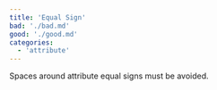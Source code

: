 ```yaml
---
title: 'Equal Sign'
bad: './bad.md'
good: './good.md'
categories:
  - 'attribute'
---
```


Spaces around attribute equal signs must be avoided.
